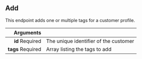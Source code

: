 ## Add

This endpoint adds one or multiple tags for a customer profile.

| Arguments |      |
| ---------: | :--- |
| **id** <span>Required</span> | The unique identifier of the customer |
| **tags** <span>Required</span> | Array listing the tags to add |